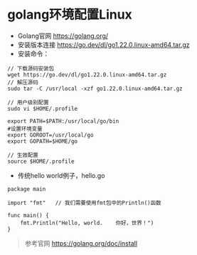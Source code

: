 # golang环境配置Linux

- Golang官网 https://golang.org/
- 安装版本连接 https://go.dev/dl/go1.22.0.linux-amd64.tar.gz
- 安装命令：

```
// 下载源码安装包
wget https://go.dev/dl/go1.22.0.linux-amd64.tar.gz
// 解压源码
sudo tar -C /usr/local -xzf go1.22.0.linux-amd64.tar.gz

// 用户级别配置
sudo vi $HOME/.profile

export PATH=$PATH:/usr/local/go/bin
#设置环境变量
export GOROOT=/usr/local/go
export GOPATH=$HOME/go

// 生效配置
source $HOME/.profile
```

- 传统hello world例子，hello.go

```golang
package main

import "fmt"   // 我们需要使用fmt包中的Println()函数

func main() {
    fmt.Println("Hello, world.    你好，世界！")
}
```

> 参考官网 https://golang.org/doc/install